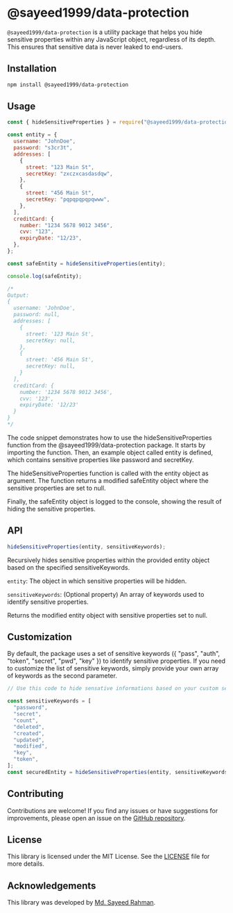 # @sayeed1999/data-protection

`@sayeed1999/data-protection` is a utility package that helps you hide sensitive properties within any JavaScript object, regardless of its depth. This ensures that sensitive data is never leaked to end-users.

## Installation

```bash
npm install @sayeed1999/data-protection
```

## Usage

```javascript
const { hideSensitiveProperties } = require("@sayeed1999/data-protection");

const entity = {
  username: "JohnDoe",
  password: "s3cr3t",
  addresses: [
    {
      street: "123 Main St",
      secretKey: "zxczxcasdasdqw",
    },
    {
      street: "456 Main St",
      secretKey: "pqpqpqpqpqwww",
    },
  ],
  creditCard: {
    number: "1234 5678 9012 3456",
    cvv: "123",
    expiryDate: "12/23",
  },
};

const safeEntity = hideSensitiveProperties(entity);

console.log(safeEntity);

/*
Output:
{
  username: 'JohnDoe',
  password: null,
  addresses: [
    {
      street: '123 Main St',
      secretKey: null,
    },
    {
      street: '456 Main St',
      secretKey: null,
    }
  ],
  creditCard: {
    number: '1234 5678 9012 3456',
    cvv: '123',
    expiryDate: '12/23'
  }
}
*/
```

The code snippet demonstrates how to use the hideSensitiveProperties function from the @sayeed1999/data-protection package. It starts by importing the function. Then, an example object called entity is defined, which contains sensitive properties like password and secretKey.

The hideSensitiveProperties function is called with the entity object as argument. The function returns a modified safeEntity object where the sensitive properties are set to null.

Finally, the safeEntity object is logged to the console, showing the result of hiding the sensitive properties.

## API

```javascript
hideSensitiveProperties(entity, sensitiveKeywords);
```

Recursively hides sensitive properties within the provided entity object based on the specified sensitiveKeywords.

`entity`: The object in which sensitive properties will be hidden.

`sensitiveKeywords`: (Optional property) An array of keywords used to identify sensitive properties.

Returns the modified entity object with sensitive properties set to null.

## Customization

By default, the package uses a set of sensitive keywords ({ "pass", "auth", "token", "secret", "pwd", "key" }) to identify sensitive properties. If you need to customize the list of sensitive keywords, simply provide your own array of keywords as the second parameter.

```javascript
// Use this code to hide sensative informations based on your custom set of sensative keywords.

const sensitiveKeywords = [
  "password",
  "secret",
  "count",
  "deleted",
  "created",
  "updated",
  "modified",
  "key",
  "token",
];
const securedEntity = hideSensitiveProperties(entity, sensitiveKeywords);
```

## Contributing

Contributions are welcome! If you find any issues or have suggestions for improvements, please open an issue on the [GitHub repository](https://github.com/sayeed1999/data-protection-npm-package).

## License

This library is licensed under the MIT License. See the [LICENSE](https://github.com/sayeed1999/data-protection-npm-package/blob/main/LICENSE) file for more details.

## Acknowledgements

This library was developed by [Md. Sayeed Rahman](https://www.linkedin.com/in/mdsayeedrahman1999/).

